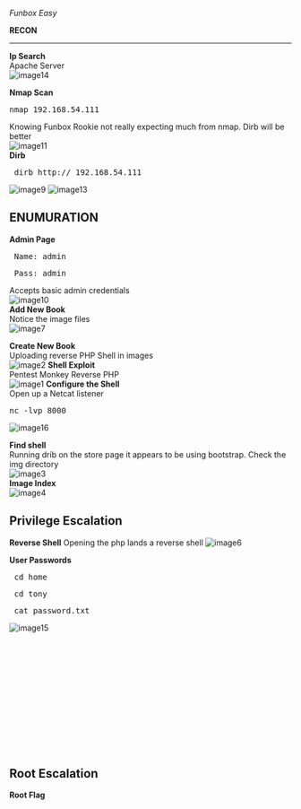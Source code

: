 *Funbox Easy*

**RECON**

---
**Ip Search**  
Apache Server  
![image14](https://user-images.githubusercontent.com/66635295/159646178-ab903bdc-44d6-4fff-88a9-23279bd1bd5f.png)

**Nmap Scan**  
<pre>nmap 192.168.54.111</pre>  
 Knowing Funbox Rookie  not really expecting much from nmap. Dirb will be better  
![image11](https://user-images.githubusercontent.com/66635295/159646241-09d9fc6b-3b51-44a0-940a-10d757d6cac2.png)  
**Dirb**
<pre> dirb http:// 192.168.54.111 </pre>
![image9](https://user-images.githubusercontent.com/66635295/159838630-52b57a84-a48a-432c-99a4-82ddb3220bbf.png)
![image13](https://user-images.githubusercontent.com/66635295/159838668-7011e6b1-ca86-4cff-a242-8c0044220ef0.png)


**ENUMURATION**
---
**Admin Page**
<pre> Name: admin  </pre>  
<pre> Pass: admin </pre>  
Accepts basic admin credentials   
![image10](https://user-images.githubusercontent.com/66635295/159838808-74b66b91-a7dc-491c-acf8-4bc0cb6aa74a.png)  
**Add New Book**  
Notice the image files  
![image7](https://user-images.githubusercontent.com/66635295/159838890-53cb1c83-daee-45fa-8b3f-7c5078b99618.png)

**Create New Book**  
Uploading reverse PHP Shell in images    
![image2](https://user-images.githubusercontent.com/66635295/159838930-bbbd34b1-a8e8-40ce-a369-be8aa9ba5125.png)
**Shell Exploit**  
Pentest Monkey Reverse PHP    
![image1](https://user-images.githubusercontent.com/66635295/159838982-54625cd5-df41-4deb-bbf4-c9bd33f1dccd.png)
**Configure the Shell**  
Open up a Netcat listener   
<pre>nc -lvp 8000   </pre>  
![image16](https://user-images.githubusercontent.com/66635295/159839332-0c9c90df-00e4-41ff-ad32-1d4a327d6d0a.png)

**Find shell**  
Running drib on the store page it appears to be using bootstrap. Check the img directory  
![image3](https://user-images.githubusercontent.com/66635295/159839387-0001fc05-c997-4bd5-ba0d-2f49d0503191.png)  
**Image Index**  
![image4](https://user-images.githubusercontent.com/66635295/159839421-2c411dff-652c-4ade-9399-bea19d0175dc.png)

**Privilege Escalation**
---
**Reverse Shell**
Opening the php lands a reverse shell
![image6](https://user-images.githubusercontent.com/66635295/159839585-994be4ad-5c91-44d4-8e65-a76a9c628445.png)

**User Passwords**
<pre> cd home  </pre>
<pre> cd tony  </pre>
<pre> cat password.txt  </pre>
![image15](https://user-images.githubusercontent.com/66635295/159839741-f6fd75c7-e088-475c-9034-6354deebf38a.png)


<pre>   </pre>
<pre>   </pre>
<pre>   </pre>

<pre>   </pre>
<pre>   </pre>
<pre>   </pre>
<pre>   </pre>
  

**Root Escalation**
---  
**Root Flag**  
 

